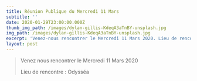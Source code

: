 ```yaml
---
title: Réunion Publique du Mercredi 11 Mars
subtitle: ''
date: 2020-01-29T23:00:00.000Z
thumb_img_path: /images/dylan-gillis-KdeqA3aTnBY-unsplash.jpg
img_path: /images/dylan-gillis-KdeqA3aTnBY-unsplash.jpg
excerpt: 'Venez-nous rencontrer le Mercredi 11 Mars 2020. Lieu de rencontre : Odysséa'
layout: post
---
```

> Venez nous rencontrer le Mercredi 11 Mars 2020
>
> Lieu de rencontre : Odysséa
